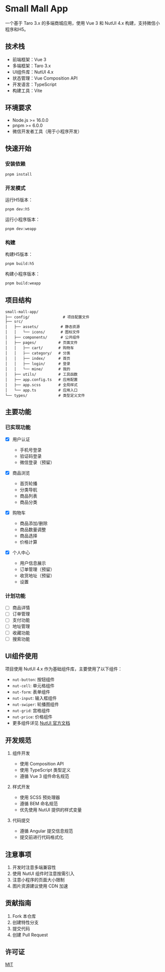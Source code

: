 # Small Mall App

一个基于 Taro 3.x 的多端商城应用，使用 Vue 3 和 NutUI 4.x 构建，支持微信小程序和H5。

## 技术栈

- 前端框架：Vue 3
- 多端框架：Taro 3.x
- UI组件库：NutUI 4.x
- 状态管理：Vue Composition API
- 开发语言：TypeScript
- 构建工具：Vite

## 环境要求

- Node.js >= 16.0.0
- pnpm >= 6.0.0
- 微信开发者工具（用于小程序开发）

## 快速开始

### 安装依赖

```bash
pnpm install
```

### 开发模式

运行H5版本：
```bash
pnpm dev:h5
```

运行小程序版本：
```bash
pnpm dev:weapp
```

### 构建

构建H5版本：
```bash
pnpm build:h5
```

构建小程序版本：
```bash
pnpm build:weapp
```

## 项目结构

```
small-mall-app/
├── config/               # 项目配置文件
├── src/
│   ├── assets/          # 静态资源
│   │   └── icons/       # 图标文件
│   ├── components/      # 公共组件
│   ├── pages/          # 页面文件
│   │   ├── cart/       # 购物车
│   │   ├── category/   # 分类
│   │   ├── index/      # 首页
│   │   ├── login/      # 登录
│   │   └── mine/       # 我的
│   ├── utils/          # 工具函数
│   ├── app.config.ts   # 应用配置
│   ├── app.scss        # 全局样式
│   └── app.ts          # 应用入口
└── types/              # 类型定义文件
```

## 主要功能

### 已实现功能

- [x] 用户认证
  - 手机号登录
  - 验证码登录
  - 微信登录（预留）

- [x] 商品浏览
  - 首页轮播
  - 分类导航
  - 商品列表
  - 商品分类

- [x] 购物车
  - 商品添加/删除
  - 商品数量调整
  - 商品选择
  - 价格计算

- [x] 个人中心
  - 用户信息展示
  - 订单管理（预留）
  - 收货地址（预留）
  - 设置

### 计划功能

- [ ] 商品详情
- [ ] 订单管理
- [ ] 支付功能
- [ ] 地址管理
- [ ] 收藏功能
- [ ] 搜索功能

## UI组件使用

项目使用 NutUI 4.x 作为基础组件库，主要使用了以下组件：

- `nut-button`: 按钮组件
- `nut-cell`: 单元格组件
- `nut-form`: 表单组件
- `nut-input`: 输入框组件
- `nut-swiper`: 轮播图组件
- `nut-grid`: 宫格组件
- `nut-price`: 价格组件
- 更多组件详见 [NutUI 官方文档](https://nutui.jd.com)

## 开发规范

1. 组件开发
   - 使用 Composition API
   - 使用 TypeScript 类型定义
   - 遵循 Vue 3 组件命名规范

2. 样式开发
   - 使用 SCSS 预处理器
   - 遵循 BEM 命名规范
   - 优先使用 NutUI 提供的样式变量

3. 代码提交
   - 遵循 Angular 提交信息规范
   - 提交前进行代码格式化

## 注意事项

1. 开发时注意多端兼容性
2. 使用 NutUI 组件时注意按需引入
3. 注意小程序的页面大小限制
4. 图片资源建议使用 CDN 加速

## 贡献指南

1. Fork 本仓库
2. 创建特性分支
3. 提交代码
4. 创建 Pull Request

## 许可证

[MIT](LICENSE)